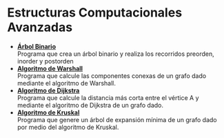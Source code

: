# Estructuras Computacionales Avanzadas
- **[Árbol Binario](https://andrevitalb.github.io/uaa_repo/3_Semestre/Estructuras/arbol_binario/)**  
    Programa que crea un árbol binario y realiza los recorridos preorden, inorder y postorden
- **[Algoritmo de Warshall](https://andrevitalb.github.io/uaa_repo/3_Semestre/Estructuras/algoritmo_warshall/)**  
    Programa que calcule las componentes conexas de un grafo dado mediante el algoritmo de Warshall.
- **[Algoritmo de Dijkstra](https://andrevitalb.github.io/uaa_repo/3_Semestre/Estructuras/algoritmo_dijkstra/)**  
    Programa que calcule la distancia más corta entre el vértice A y mediante el algoritmo de Dijkstra de un grafo dado.
- **[Algoritmo de Kruskal](https://andrevitalb.github.io/uaa_repo/3_Semestre/Estructuras/algoritmo_kruskal/)**  
    Programa que genere un árbol de expansión mínima de un grafo dado por medio del algoritmo de Kruskal.
